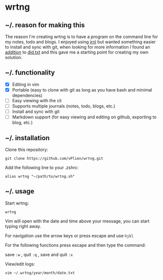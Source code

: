 # wrtng



## ~/. reason for making this
The reason I'm creating wrtng is to have a program on the command line for my notes, todo and blogs.
I enjoyed using [jrnl](https://jrnl.sh/) but wanted something easier to install and sync with git, when looking for more information I found an [addition](https://marmelab.com/blog/2018/11/08/a-developers-diary.html) to [did.txt](https://theptrk.com/2018/07/11/did-txt-file/) and this gave me a starting point for creating my own solution. 

## ~/. functionality
- [x] Editing in vim 
- [x] Portable (easy to clone with git as long as you have bash and minimal dependencies)
- [ ] Easy viewing with the cli
- [ ] Supports multiple journals (notes, todo, blogs, etc.)
- [ ] Install and sync with git
- [ ] Markdown support (for easy viewing and editing on github, exporting to blog, etc.) 

## ~/. installation
Clone this repository:
```
git clone https://github.com/vPlien/wrtng.git
```

Add the following line to your .zshrc:
```
alias wrtng "~/path/to/wrtng.sh"
```

## ~/. usage
Start wrtng: 
```
wrtng
```
Vim will open with the date and time above your message, you can start typing right away.

For navigation use the arrow keys or press escape and use `hjkl` 

For the following functions press escape and then type the command:

save `:w` , quit `:q` , save and quit `:x`


View/edit logs:
```
vim ~/.wrtng/year/month/date.txt
```

